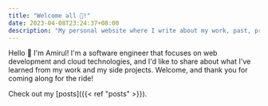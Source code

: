 ```yaml
---
title: "Welcome all 👋!"
date: 2023-04-08T23:24:37+08:00
description: "My personal website where I write about my work, past, present, or future."
---
```


Hello :wave: I'm Amirul! I'm a software engineer that focuses on web development and cloud technologies, and I'd like to share about what I've learned from my work and my side projects. Welcome, and thank you for coming along for the ride!

Check out my [posts]({{< ref "posts" >}}).
